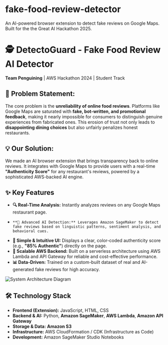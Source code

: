 # fake-food-review-detector
An AI-powered browser extension to detect fake reviews on Google Maps. Built for the the Great AI Hackathon 2025.

# 🕵️ DetectoGuard - Fake Food Review AI Detector

**Team Penguining** | AWS Hackathon 2024 | Student Track

## 🤔 Problem Statement:

The core problem is the **unreliability of online food reviews**. Platforms like Google Maps are saturated with **fake, bot-written, and promotional feedback**, making it nearly impossible for consumers to distinguish genuine experiences from fabricated ones. This erosion of trust not only leads to **disappointing dining choices** but also unfairly penalizes honest restaurants.

## 💡 Our Solution: 

We made an AI browser extension that brings transparency back to online reviews. It integrates with Google Maps to provide users with a real-time **"Authenticity Score"** for any restaurant's reviews, powered by a sophisticated AWS-backed AI engine.

## ✨ Key Features

*   **🔍 Real-Time Analysis:** Instantly analyzes reviews on any Google Maps restaurant page.
*     **🤖 Advanced AI Detection:** Leverages Amazon SageMaker to detect fake reviews based on linguistic patterns, sentiment analysis, and behavioral cues.
*   **🎯 Simple & Intuitive UI:** Displays a clear, color-coded authenticity score (e.g., **"85% Authentic"**) directly on the page.
*   **🚀 Scalable AWS Backend:** Built on a serverless architecture using AWS Lambda and API Gateway for reliable and cost-effective performance.
*   **📊 Data-Driven:** Trained on a custom-built dataset of real and AI-generated fake reviews for high accuracy.


![System Architecture Diagram](./backend/architecture_diagram.png)

## 🛠️ Technology Stack

*   **Frontend (Extension):** JavaScript, HTML, CSS
*   **Backend & AI:** Python, **Amazon SageMaker**, **AWS Lambda**, **Amazon API Gateway**
*   **Storage & Data:** **Amazon S3**
*   **Infrastructure:** AWS CloudFormation / CDK (Infrastructure as Code)
*   **Development:** Amazon SageMaker Studio Notebooks
